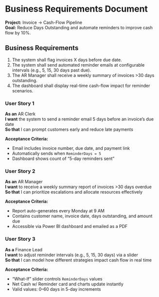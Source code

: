 # Business Requirements Document  

**Project:** Invoice → Cash-Flow Pipeline  
**Goal:** Reduce Days Outstanding and automate reminders to improve cash flow by 10%.

## Business Requirements  
1. The system shall flag invoices X days before due date.  
2. The system shall send automated reminder emails at configurable intervals (e.g., 5, 15, 30 days past due).  
3. The AR Manager shall receive a weekly summary of invoices >30 days outstanding.  
4. The dashboard shall display real-time cash-flow impact for reminder scenarios.
### User Story 1
**As an** AR Clerk  
**I want** the system to send a reminder email 5 days before an invoice’s due date  
**So that** I can prompt customers early and reduce late payments  

**Acceptance Criteria:**  
- Email includes invoice number, due date, and payment link  
- Automatically sends when `ReminderDays = 5`  
- Dashboard shows count of “5-day reminders sent”

### User Story 2
**As an** AR Manager  
**I want** to receive a weekly summary report of invoices >30 days overdue  
**So that** I can prioritize escalations and allocate resources effectively  

**Acceptance Criteria:**  
- Report auto-generates every Monday at 9 AM  
- Contains customer name, invoice date, days outstanding, and amount due  
- Accessible via Power BI dashboard and emailed as a PDF  

### User Story 3
**As a** Finance Lead  
**I want** to adjust reminder intervals (e.g., 5, 15, 30 days) via a slider  
**So that** I can model how different strategies impact cash flow in real time  

**Acceptance Criteria:**  
- “What-If” slider controls `ReminderDays` values  
- Net Cash w/ Reminder card and charts update instantly  
- Valid values: 0–60 days in 5-day increments
